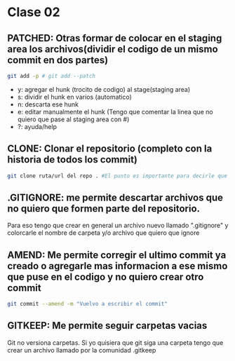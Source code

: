 # Clase 02

## PATCHED: Otras formar de colocar en el staging area los archivos(dividir el codigo de un mismo commit en dos partes)

```sh
git add -p # git add --patch
```

* y: agregar el hunk (trocito de codigo) al stage(staging area)
* s: dividir el hunk en varios (automatico)
* n: descarta ese hunk
* e: editar manualmente el hunk (Tengo que comentar la linea que no quiero que pase al staging area con #)
* ?: ayuda/help

## CLONE: Clonar el repositorio (completo con la historia de todos los commit)

```sh
git clone ruta/url del repo . #El punto es importante para decirle que no cree una carpeta si no que lo baje en el directorio actual
```
## .GITIGNORE: me permite descartar archivos que no quiero que formen parte del repositorio.
Para eso tengo que crear en general un archivo nuevo llamado ".gitignore" y colorcarle el nombre de carpeta y/o archivo que quiero que ignore

## AMEND: Me permite corregir el ultimo commit ya creado o agregarle mas informacion a ese mismo que puse en el codigo y no quiero crear otro commit
```sh
git commit --amend -m "Vuelvo a escribir el commit"
```

## GITKEEP: Me permite seguir carpetas vacias
Git no versiona carpetas. Si yo quisiera que git siga una carpeta tengo que crear un archivo llamado por la comunidad .gitkeep